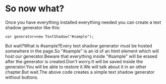 # So now what?
Once you have everything installed everything needed you can create a text shadow generator like this:


```var generator=new TextShadow("#sample");```

But wait?What is #sample?Every text shadow generator must be hosted somewhere in the page.So "#sample" is an id of an html element which will host our generator.Beware that everything inside "#sample" will be erased after the generator is created.Don't worry.It will be saved inside the generator.You will be able to restore it.We will talk about it in an other chapter.But wait.The above code creates a simple text shadow generator without buttons.
